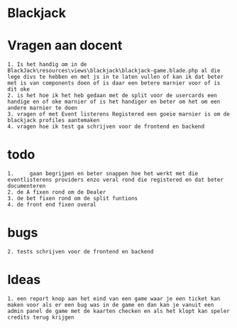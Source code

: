 # Blackjack




# Vragen aan docent
    1. Is het handig om in de BlackJack\resources\views\blackjack\blackjack-game.blade.php al die lege divs te hebben en met js in te laten vullen of kan ik dat beter met is van components doen of is daar een betere marnier voor of is dit oke
    2. is het hoe ik het heb gedaan met de split voor de usercards een handige en of oke marnier of is het handiger en beter om het om een andere marnier te doen
    3. vragen of met Event listerens Registered een goeie marnier is om de blackjack profiles aantemaken 
    4. vragen hoe ik test ga schrijven voor de frontend en backend
# todo
    1.     gaan begrijpen en beter snappen hoe het werkt met die eventlisterens providers enzo veral rond die registered en dat beter documenteren
    2. de A fixen rond om de Dealer
    3. de bet fixen rond om de split funtions
    4. de front end fixen overal
# bugs
    2. tests schrijven voor de frontend en backend
  
# Ideas
    1. een report knop aan het eind van een game waar je een ticket kan maken voor als er een bug was in de game en dan kan je vanuit een admin panel de game met de kaarten checken en als het klopt kan speler credits terug krijgen